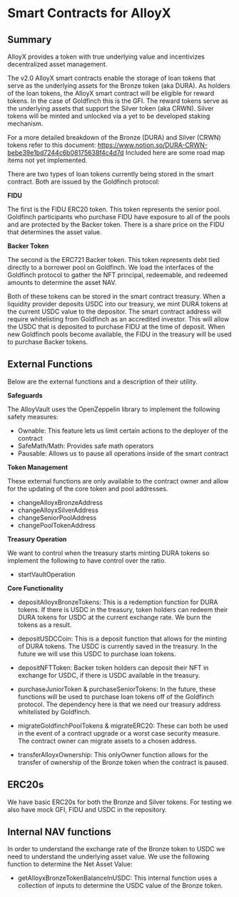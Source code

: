 # Smart Contracts for AlloyX

## Summary
AlloyX provides a token with true underlying value and incentivizes decentralized asset management.


The v2.0 AlloyX smart contracts enable the storage of loan tokens that serve as the underlying assets for the Bronze token (aka DURA). As holders of the loan tokens, the AlloyX smart contract will be eligible for reward tokens. In the case of Goldfinch this is the GFI. The reward tokens serve as the underlying assets that support the Silver token (aka CRWN). Silver tokens will be minted and unlocked via a yet to be developed staking mechanism.

For a more detailed breakdown of the Bronze (DURA) and Silver (CRWN) tokens refer to this document: https://www.notion.so/DURA-CRWN-bebe39e1bd7244c6b08175638f4c4d7d Included here are some road map items not yet implemented.

There are two types of loan tokens currently being stored in the smart contract. Both are issued by the Goldfinch protocol: 

**FIDU**

The first is the FIDU ERC20 token. This token represents the senior pool. Goldfinch participants who purchase FIDU have exposure to all of the pools and are protected by the Backer token. There is a share price on the FIDU that determines the asset value.

**Backer Token**

The second is the ERC721 Backer token. This token represents debt tied directly to a borrower pool on Goldfinch. We load the interfaces of the Goldfinch protocol to gather the NFT principal, redeemable, and redeemed amounts to determine the asset NAV.

Both of these tokens can be stored in the smart contract treasury. When a liquidity provider deposits USDC into our treasury, we mint DURA tokens at the current USDC value to the depositor. The smart contract address will require whitelisting from Goldfinch as an accredited investor. This will allow the USDC that is deposited to purchase FIDU at the time of deposit. When new Goldfinch pools become available, the FIDU in the treasury will be used to purchase Backer tokens.

## External Functions
Below are the external functions and a description of their utility. 

**Safeguards**

The AlloyVault uses the OpenZeppelin library to implement the following safety measures:

- Ownable: This feature lets us limit certain actions to the deployer of the contract
- SafeMath/Math: Provides safe math operators
- Pausable: Allows us to pause all operations inside of the smart contract

**Token Management**

These external functions are only available to the contract owner and allow for the updating of the core token and pool addresses.

- changeAlloyxBronzeAddress
- changeAlloyxSilverAddress
- changeSeniorPoolAddress
- changePoolTokenAddress

**Treasury Operation**

We want to control when the treasury starts minting DURA tokens so implement the following to have control over the ratio.

- startVaultOperation

**Core Functionality**

- depositAlloyxBronzeTokens: This is a redemption function for DURA tokens. If there is USDC in the treasury, token holders can redeem their DURA tokens for USDC at the current exchange rate. We burn the tokens as a result.

- depositUSDCCoin: This is a deposit function that allows for the minting of DURA tokens. The USDC is currently saved in the treasury. In the future we will use this USDC to purchase loan tokens.

- depositNFTToken: Backer token holders can deposit their NFT in exchange for USDC, if there is USDC available in the treasury.

- purchaseJuniorToken & purchaseSeniorTokens: In the future, these functions will be used to purchase loan tokens off of the Goldfinch protocol. The dependency here is that we need our treasury address whitelisted by Goldfinch.

- migrateGoldfinchPoolTokens & migrateERC20: These can both be used in the event of a contract upgrade or a worst case security measure. The contract owner can migrate assets to a chosen address.

- transferAlloyxOwnership: This onlyOwner function allows for the transfer of ownership of the Bronze token when the contract is paused.

## ERC20s
We have basic ERC20s for both the Bronze and Silver tokens. For testing we also have mock GFI, FIDU and USDC in the repository.

## Internal NAV functions
In order to understand the exchange rate of the Bronze token to USDC we need to understand the underlying asset value. We use the following function to determine the Net Asset Value:

- getAlloyxBronzeTokenBalanceInUSDC: This internal function uses a collection of inputs to determine the USDC value of the Bronze token.